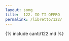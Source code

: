 ```yaml
---
layout: song
title:  122. IO TI OFFRO
permalink: /libretto/122/
---
```

{% include canti/122.md %}   